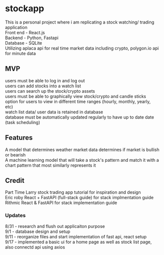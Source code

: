 # stockapp
This is a personal project where i am replicating a stock watching/ trading application <br>
Front end - React.js<br>
Backend - Python, Fastapi <br>
Database - SQLite <br>
Utilizing aplaca api for real time market data including crypto, polygon.io api for minute data <br>
## MVP
users must be able to log in and log out <br>
users can add stocks into a watch list<br>
users can search up the stock/crypto assets<br>
users must be able to graphically view stock/crypto and candle sticks <br>
option for users to view in different time ranges (hourly, monthly, yearly, etc)<br>
watch list data/ user data is retained in database <br>
database must be automatically updated regularly to have up to date date (task scheduling) <br>
## Features
A model that determines weather market data determines if market is bullish or bearish <br>
A machine learning model that will take a stock's pattern and match it with a chart pattern that most similarly represents it <br>
## Credit
Part Time Larry stock trading app tutorial for inspiration and design<br>
Eric roby React + FastAPI (full-stack guide) for stack implmentation guide<br>
Rithmic React & FastAPI for stack implementation guide<br>
### Updates
8/31 - research and flush out applicaiton purpose <br>
9/1 - database design and setup <br>
9/11 - reorganize files and start implementation of fast api, react setup<br>
9/17 - implemented a basic ui for a home page as well as stock list page, also connectd api using axios<br>

